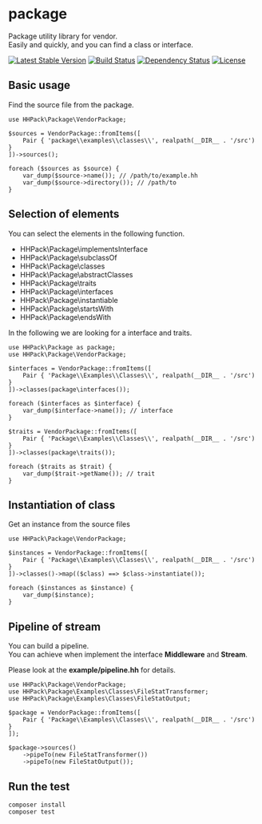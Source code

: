 package
==============================

Package utility library for vendor.  
Easily and quickly, and you can find a class or interface.

[![Latest Stable Version](https://poser.pugx.org/hhpack/package/v/stable)](https://packagist.org/packages/hhpack/package)
[![Build Status](https://travis-ci.org/hhpack/package.svg?branch=master)](https://travis-ci.org/hhpack/package)
[![Dependency Status](https://www.versioneye.com/user/projects/5610e428a193340015000009/badge.svg?style=flat)](https://www.versioneye.com/user/projects/5610e428a193340015000009)
[![License](https://poser.pugx.org/hhpack/package/license)](https://packagist.org/packages/hhpack/package)

Basic usage
------------------------------

Find the source file from the package.

```hack
use HHPack\Package\VendorPackage;

$sources = VendorPackage::fromItems([
    Pair { 'package\\examples\\classes\\', realpath(__DIR__ . '/src') }
])->sources();

foreach ($sources as $source) {
	var_dump($source->name()); // /path/to/example.hh
	var_dump($source->directory()); // /path/to
}
```

Selection of elements
------------------------------

You can select the elements in the following function.

* HHPack\Package\implementsInterface
* HHPack\Package\subclassOf
* HHPack\Package\classes
* HHPack\Package\abstractClasses
* HHPack\Package\traits
* HHPack\Package\interfaces
* HHPack\Package\instantiable
* HHPack\Package\startsWith
* HHPack\Package\endsWith

In the following we are looking for a interface and traits.

```hack
use HHPack\Package as package;
use HHPack\Package\VendorPackage;

$interfaces = VendorPackage::fromItems([
    Pair { 'Package\\Examples\\Classes\\', realpath(__DIR__ . '/src') }
])->classes(package\interfaces());

foreach ($interfaces as $interface) {
    var_dump($interface->name()); // interface
}

$traits = VendorPackage::fromItems([
    Pair { 'Package\\Examples\\Classes\\', realpath(__DIR__ . '/src') }
])->classes(package\traits());

foreach ($traits as $trait) {
    var_dump($trait->getName()); // trait
}
```

Instantiation of class
------------------------------

Get an instance from the source files

```hack
use HHPack\Package\VendorPackage;

$instances = VendorPackage::fromItems([
    Pair { 'Package\\Examples\\Classes\\', realpath(__DIR__ . '/src') }
])->classes()->map(($class) ==> $class->instantiate());

foreach ($instances as $instance) {
    var_dump($instance);
}
```

Pipeline of stream
------------------------------

You can build a pipeline.  
You can achieve when implement the interface **Middleware** and **Stream**.  

Please look at the **example/pipeline.hh** for details.

```hack
use HHPack\Package\VendorPackage;
use HHPack\Package\Examples\Classes\FileStatTransformer;
use HHPack\Package\Examples\Classes\FileStatOutput;

$package = VendorPackage::fromItems([
    Pair { 'Package\\Examples\\Classes\\', realpath(__DIR__ . '/src') }
]);

$package->sources()
    ->pipeTo(new FileStatTransformer())
    ->pipeTo(new FileStatOutput());
```

Run the test
------------------------------

	composer install
	composer test
